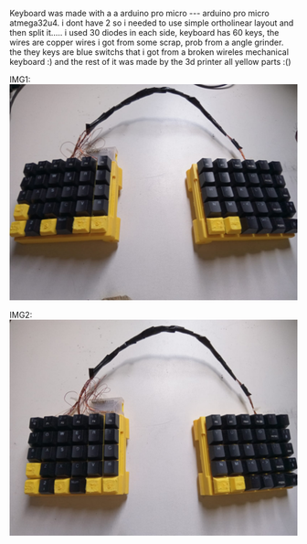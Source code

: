 Keyboard was made with a a arduino pro micro --- arduino pro micro atmega32u4.
i dont have 2 so i needed to use simple ortholinear layout and then split it..... 
i used 30 diodes in each side, keyboard has 60 keys,
the wires are copper wires i got from some scrap, prob from a angle grinder.
the they keys are blue switchs that i got from a broken wireles mechanical keyboard :)
and the rest of it was made by the 3d printer all yellow parts :()

IMG1: 
![alt text](https://github.com/Mr-76/split_mecanico/blob/master/Photos/img1.jpg)

IMG2: 
![alt text](https://github.com/Mr-76/split_mecanico/blob/master/Photos/img2.jpg)
